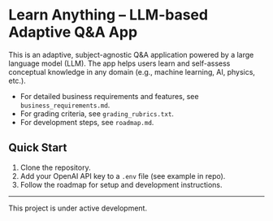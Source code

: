 # Learn Anything – LLM-based Adaptive Q&A App

This is an adaptive, subject-agnostic Q&A application powered by a large language model (LLM). The app helps users learn and self-assess conceptual knowledge in any domain (e.g., machine learning, AI, physics, etc.).

- For detailed business requirements and features, see `business_requirements.md`.
- For grading criteria, see `grading_rubrics.txt`.
- For development steps, see `roadmap.md`.

## Quick Start
1. Clone the repository.
2. Add your OpenAI API key to a `.env` file (see example in repo).
3. Follow the roadmap for setup and development instructions.

---

This project is under active development.
